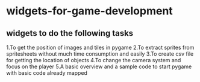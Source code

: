 # widgets-for-game-development
<h2>widgets  to do the following tasks</h2>
1.To get the position of images and tiles in pygame
2.To extract sprites from spritesheets without much time consumption and easily
3.To create csv file for getting the location of objects
4.To change the camera system and focus on the player
5.A basic overview and a sample code to start pygame with basic code already mapped
